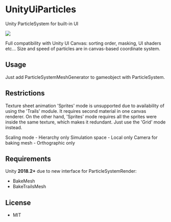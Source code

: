 # UnityUiParticles
Unity ParticleSystem for built-in UI

[![](https://img.shields.io/badge/requirement-Unity%202018.2%2B-green.svg)](https://unity3d.com)

Full compatibility with Unity UI Canvas: sorting order, masking, UI shaders etc...
Size and speed of particles are in canvas-based coordinate system.

## Usage
Just add ParticleSystemMeshGenerator to gameobject with ParticleSystem.

## Restrictions
Texture sheet animation 'Sprites' mode is unsupported due to availability of using the
'Trails' module. It requires second material in one canvas renderer.
On the other hand, 'Sprites' mode requires all the sprites were inside the same texture, which makes it redundant.
Just use the 'Grid' mode instead.

Scaling mode - Hierarchy only
Simulation space - Local only
Camera for baking mesh - Orthographic only

## Requirements
Unity **2018.2+** due to new interface for ParticleSystemRender:
* BakeMesh
* BakeTrailsMesh

## License
* MIT
